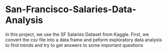 # San-Francisco-Salaries-Data-Analysis

In this project, we use the SF Salaries Dataset from Kaggle. First, we convert the csv file into a data frame and peform exploratory data analysis to find trends and try to 
get answers to some important questions 
